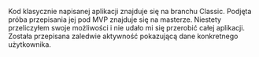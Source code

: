 Kod klasycznie napisanej aplikacji znajduje się na branchu Classic.
Podjęta próba przepisania jej pod MVP znajduje się na masterze. Niestety przeliczyłem swoje możliwości i nie udało mi się przerobić całej aplikacji.
Została przepisana zaledwie aktywność pokazującą dane konkretnego użytkownika.
